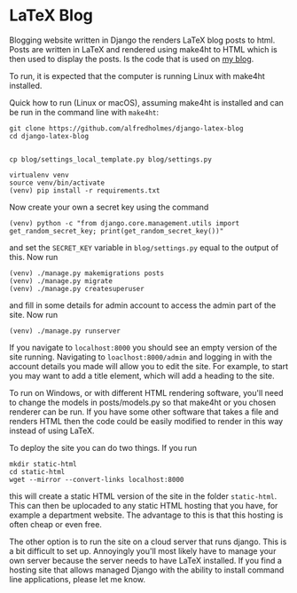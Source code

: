 # LaTeX Blog


Blogging website written in Django the renders LaTeX blog posts to html. Posts are written in LaTeX and rendered using make4ht to HTML which is then used to display the posts. Is the code that is used on [my blog](https://alfredholmes.uk).

To run, it is expected that the computer is running Linux with make4ht installed.

Quick how to run (Linux or macOS), assuming make4ht is installed and can be run in the command line with `make4ht`:

```
git clone https://github.com/alfredholmes/django-latex-blog
cd django-latex-blog


cp blog/settings_local_template.py blog/settings.py

virtualenv venv
source venv/bin/activate
(venv) pip install -r requirements.txt

```
Now create your own a secret key using the command

```
(venv) python -c "from django.core.management.utils import get_random_secret_key; print(get_random_secret_key())"
```
and set the `SECRET_KEY` variable in `blog/settings.py` equal to the output of this. Now run

```
(venv) ./manage.py makemigrations posts
(venv) ./manage.py migrate
(venv) ./manage.py createsuperuser
```
and fill in some details for admin account to access the admin part of the site. Now run
```
(venv) ./manage.py runserver
```
If you navigate to `localhost:8000` you should see an empty version of the site running. Navigating to `loaclhost:8000/admin` and logging in with the account details you made will allow you to edit the site. For example, to start you may want to add a title element, which will add a heading to the site. 



To run on Windows, or with different HTML rendering software, you'll need to change the models in posts/models.py so that make4ht or you chosen renderer can be run. If you have some other software that takes a file and renders HTML then the code could be easily modified to render in this way instead of using LaTeX.

To deploy the site you can do two things. If you run

```
mkdir static-html
cd static-html
wget --mirror --convert-links localhost:8000
```
this will create a static HTML version of the site in the folder `static-html`. This can then be uplocaded to any static HTML hosting that you have, for example a department website. The advantage to this is that this hosting is often cheap or even free.

The other option is to run the site on a cloud server that runs django. This is a bit difficult to set up. Annoyingly you'll most likely have to manage your own server because the server needs to have LaTeX installed. If you find a hosting site that allows managed Django with the ability to install command line applications, please let me know.


